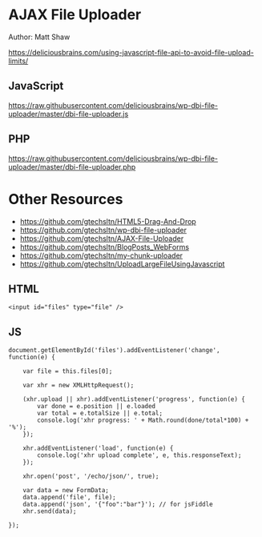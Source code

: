 # AJAX File Uploader

Author: Matt Shaw

https://deliciousbrains.com/using-javascript-file-api-to-avoid-file-upload-limits/

## JavaScript
https://raw.githubusercontent.com/deliciousbrains/wp-dbi-file-uploader/master/dbi-file-uploader.js

## PHP
https://raw.githubusercontent.com/deliciousbrains/wp-dbi-file-uploader/master/dbi-file-uploader.php

# Other Resources
+ https://github.com/gtechsltn/HTML5-Drag-And-Drop
+ https://github.com/gtechsltn/wp-dbi-file-uploader
+ https://github.com/gtechsltn/AJAX-File-Uploader
+ https://github.com/gtechsltn/BlogPosts_WebForms
+ https://github.com/gtechsltn/my-chunk-uploader
+ https://github.com/gtechsltn/UploadLargeFileUsingJavascript

##  HTML
```
<input id="files" type="file" />
```

## JS
```
document.getElementById('files').addEventListener('change', function(e) {

    var file = this.files[0];

    var xhr = new XMLHttpRequest();

    (xhr.upload || xhr).addEventListener('progress', function(e) {
        var done = e.position || e.loaded
        var total = e.totalSize || e.total;
        console.log('xhr progress: ' + Math.round(done/total*100) + '%');
    });

    xhr.addEventListener('load', function(e) {
        console.log('xhr upload complete', e, this.responseText);
    });

    xhr.open('post', '/echo/json/', true);
	
    var data = new FormData;
    data.append('file', file);
    data.append('json', '{"foo":"bar"}'); // for jsFiddle
    xhr.send(data);

});
```
